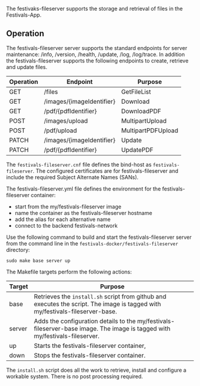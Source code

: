 The festivaks-fileserver supports the storage and retrieval of files in the Festivals-App. 

## Operation
The festivals-fileserver server supports the standard endpoints for server maintenance: /info, /version, /health, /update, /log, /log/trace. In addition the festivals-fileserver supports the following endpoints to create, retrieve and update files.

| Operation | Endpoint | Purpose |
| --- | --- | --- |
| GET | /files | GetFileList |
| GET | /images/{imageIdentifier} | Download |
| GET | /pdf/{pdfIdentifier} | DownloadPDF |
| POST | /images/upload | MultipartUpload |
| POST | /pdf/upload | MultipartPDFUpload |
| PATCH | /images/{imageIdentifier} | Update |
| PATCH | /pdf/{pdfIdentifier} | UpdatePDF |

The `festivals-fileserver.cnf` file defines the bind-host as `festivals-fileserver`. The configured certificates are for festivals-fileserver and include the required Subject Alternate Names (SANs).

The festivals-fileserver.yml file defines the environment for the festivals-fileserver container:
* start from the my/festivals-fileserver image
* name the container as the festivals-fileserver hostname
* add the alias for each alternative name
* connect to the backend festivals-network

Use the following command to build and start the festivals-fileserver server from the command line in the `festivals-docker/festivals-fileserver` directory:
```
sudo make base server up
```

The Makefile targets perform the following actions:

| Target | Purpose |
| --- | --- |
| base | Retrieves the `install.sh` script from github and executes the script. The image is tagged with my/festivals-fileserver-base. |
| server | Adds the configuration details to the my/festivals-fileserver-base image. The image is tagged with my/festivals-fileserver. |
| up | Starts the festivals-fileserver container, |
| down | Stops the festivals-fileserver container. |

The `install.sh` script does all the work to retrieve, install and configure a workable system. There is no post processing required.




